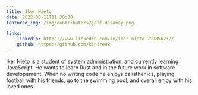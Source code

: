 ```yaml
---
title: Iker Nieto
date: 2022-08-11T11:30:30
featured_img: /img/contributors/jeff-delaney.png

links: 
    linkedin: https://www.linkedin.com/in/iker-nieto-79985b232/
    github: https://github.com/kinire98
---
```


Iker Nieto is a student of system administration, and currently learning JavaScript. He wants to learn Rust and in the future work in software developement. When no writing code he enjoys calisthenics, playing football with his friends, go to the swimming pool, and overall enjoy with his loved ones.